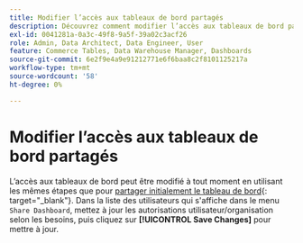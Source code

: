 ```yaml
---
title: Modifier l’accès aux tableaux de bord partagés
description: Découvrez comment modifier l’accès aux tableaux de bord partagés.
exl-id: 0041281a-0a3c-49f8-9a5f-39a02c3acf26
role: Admin, Data Architect, Data Engineer, User
feature: Commerce Tables, Data Warehouse Manager, Dashboards
source-git-commit: 6e2f9e4a9e91212771e6f6baa8c2f8101125217a
workflow-type: tm+mt
source-wordcount: '58'
ht-degree: 0%

---
```


# Modifier l’accès aux tableaux de bord partagés

L’accès aux tableaux de bord peut être modifié à tout moment en utilisant les mêmes étapes que pour [partager initialement le tableau de bord](../../data-user/dashboards/share-dashboard-with-users.md){: target=&quot;_blank&quot;}. Dans la liste des utilisateurs qui s&#39;affiche dans le menu `Share Dashboard`, mettez à jour les autorisations utilisateur/organisation selon les besoins, puis cliquez sur **[!UICONTROL Save Changes]** pour mettre à jour.
